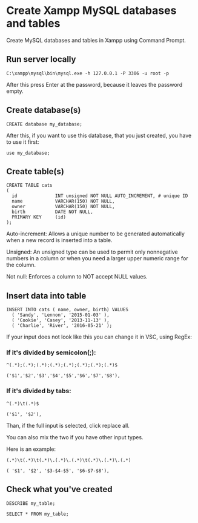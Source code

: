 
# Create Xampp MySQL databases and tables 

Create MySQL databases and tables in Xampp using Command Prompt.




## Run server locally
```
C:\xampp\mysql\bin\mysql.exe -h 127.0.0.1 -P 3306 -u root -p
```
After this press Enter at the password, because it leaves the password empty.

## Create database(s)
```
CREATE database my_database;
```
After this, if you want to use this database, that you just created, you have to use it first:
```
use my_database;
```

## Create table(s)
```
CREATE TABLE cats
(
  id              INT unsigned NOT NULL AUTO_INCREMENT, # unique ID
  name            VARCHAR(150) NOT NULL,                
  owner           VARCHAR(150) NOT NULL,                
  birth           DATE NOT NULL,                        
  PRIMARY KEY     (id)                                  
);
```

Auto-increment: Allows a unique number to be generated automatically when a new record is inserted into a table.

Unsigned: An unsigned type can be used to permit only nonnegative numbers in a column or when you need a larger upper numeric range for the column.

Not null: Enforces a column to NOT accept NULL values.

## Insert data into table
```
INSERT INTO cats ( name, owner, birth) VALUES
  ( 'Sandy', 'Lennon', '2015-01-03' ),
  ( 'Cookie', 'Casey', '2013-11-13' ),
  ( 'Charlie', 'River', '2016-05-21' );
```
If your input does not look like this you can change it in VSC, using RegEx:
### If it's divided by semicolon(;):
```
^(.*);(.*);(.*);(.*);(.*);(.*);(.*);(.*)$
```
```
('$1','$2','$3','$4','$5','$6','$7','$8'),
```
### If it's divided by tabs:
```
^(.*)\t(.*)$
```
```
('$1', '$2'),
```
Than, if the full input is selected, click replace all.

You can also mix the two if you have other input types. 

Here is an example:
```
(.*)\t(.*)\t(.*)\.(.*)\.(.*)\t(.*)\.(.*)\.(.*)
```
```
( '$1', '$2', '$3-$4-$5', '$6-$7-$8'), 
```

## Check what you've created
```
DESCRIBE my_table;
```
```
SELECT * FROM my_table;
